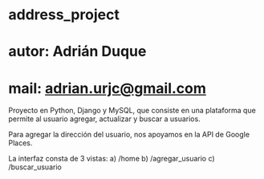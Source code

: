 # address_project
# autor: Adrián Duque
# mail: adrian.urjc@gmail.com

Proyecto en Python, Django y MySQL, que consiste en una plataforma que permite al usuario agregar, actualizar y buscar a usuarios.

Para agregar la dirección del usuario, nos apoyamos en la API de Google Places.

La interfaz consta de 3 vistas:
a) /home
b) /agregar_usuario
c) /buscar_usuario
